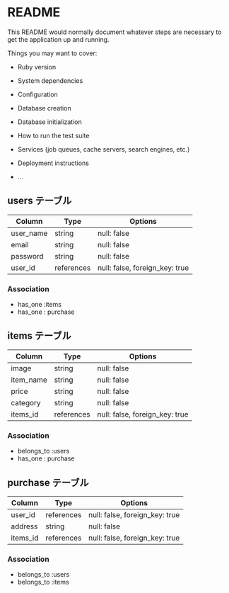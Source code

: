 # README

This README would normally document whatever steps are necessary to get the
application up and running.

Things you may want to cover:

* Ruby version

* System dependencies

* Configuration

* Database creation

* Database initialization

* How to run the test suite

* Services (job queues, cache servers, search engines, etc.)

* Deployment instructions

* ...
## users テーブル

| Column    | Type       | Options                        |
| --------- | ---------- | ------------------------------ |
| user_name | string     | null: false                    |
| email     | string     | null: false                    |
| password  | string     | null: false                    |
| user_id   | references | null: false, foreign_key: true |

### Association

- has_one :items
- has_one : purchase

## items テーブル
| Column    | Type       | Options                        |
| --------- | ---------- | ------------------------------ |
| image     | string     | null: false                    |
| item_name | string     | null: false                    |
| price     | string     | null: false                    |
| category  | string     | null: false                    |
| items_id  | references | null: false, foreign_key: true |

### Association
- belongs_to :users
- has_one : purchase

## purchase テーブル
| Column   | Type       | Options                        |
| -------- | ---------- | ------------------------------ |
| user_id  | references | null: false, foreign_key: true |
| address  | string     | null: false                    |
| items_id | references | null: false, foreign_key: true |

### Association
- belongs_to :users
- belongs_to :items